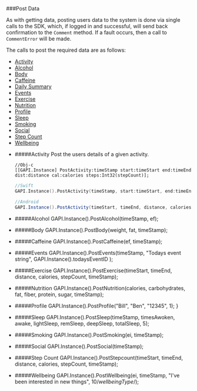 ###Post Data

As with getting data, posting users data to the system is done via single calls to the SDK, which, if logged in and successful, will send back confirmation to the `Comment` method. If a fault occurs, then a call to `CommentError` will be made.

The calls to post the required data are as follows:

- [Activity](#activity)
- [Alcohol](#alcohol)
- [Body](#body)
- [Caffeine](#caffeine)
- [Daily Summary](#dailysummary)
- [Events](#events)
- [Exercise](#exercise)
- [Nutrition](#nutrition)
- [Profile](#profile)
- [Sleep](#sleep)
- [Smoking](#smoking)
- [Social](#social)
- [Step Count](#step-count)
- [Wellbeing](#wellbeing) 


* #####Activity
	Post the users details of a given activity.

    ```obj-c
    //Obj-c
    [[GAPI.Instance] PostActivity:timeStamp start:timeStart end:timeEnd dist:distance cal:calories steps:Int32(stepCount)];
    ```
    ```swift
    //Swift
    GAPI.Instance().PostActivity(timeStamp, start:timeStart, end:timeEnd, dist:distance, cal:calories, steps:Int32(stepCount));
    ```
    ```java
    //Android
    GAPI.Instance().PostActivity(timeStart, timeEnd, distance, calories, stepCount, timeStamp);
    ```


* #####Alcohol
GAPI.Instance().PostAlcohol(timeStamp, ef);
* #####Body
GAPI.Instance().PostBody(weight, fat, timeStamp);
* #####Caffeine
GAPI.Instance().PostCaffeine(ef, timeStamp);
* #####Events
GAPI.Instance().PostEvents(timeStamp, "Todays event string", GAPI.Instance().todaysEventID );
* #####Exercise
GAPI.Instance().PostExercise(timeStart, timeEnd, distance, calories, stepCount, timeStamp);
* #####Nutrition
GAPI.Instance().PostNutrition(calories, carbohydrates, fat, fiber, protein, sugar, timeStamp);
* #####Profile
GAPI.Instance().PostProfile("Bill", "Ben", "12345", 1); }
* #####Sleep
GAPI.Instance().PostSleep(timeStamp, timesAwoken, awake, lightSleep, remSleep, deepSleep, totalSleep, 5);
* #####Smoking
GAPI.Instance().PostSmoking(ei, timeStamp);
* #####Social
GAPI.Instance().PostSocial(timeStamp);
* #####Step Count
GAPI.Instance().PostStepcount(timeStart, timeEnd, distance, calories, stepCount, timeStamp);
* #####Wellbeing
GAPI.Instance().PostWellbeing(ei, timeStamp, "I've been interested in new things", 10/*wellbeingType*/);
